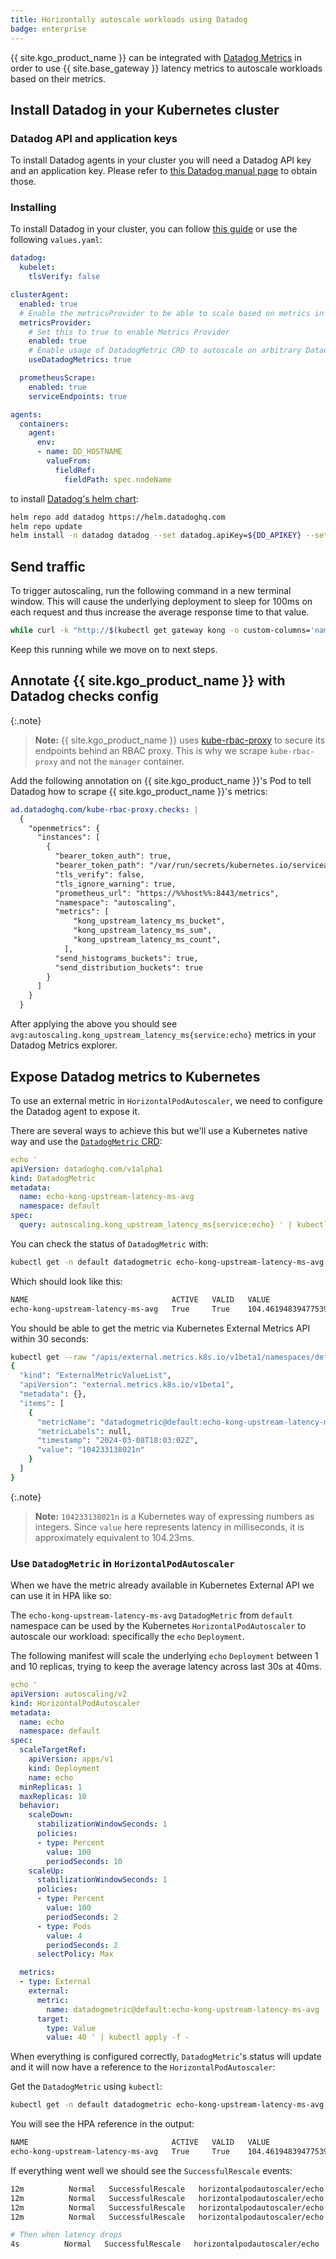 ```yaml
---
title: Horizontally autoscale workloads using Datadog
badge: enterprise
---
```


{{ site.kgo_product_name }} can be integrated with [Datadog Metrics][dmetrics]
in order to use {{ site.base_gateway }} latency metrics to autoscale workloads
based on their metrics.

[dmetrics]: https://docs.datadoghq.com/metrics/

## Install Datadog in your Kubernetes cluster

### Datadog API and application keys

To install Datadog agents in your cluster you will need a Datadog API key
and an application key. Please refer to [this Datadog manual page][ddkeys] to obtain those.

[ddkeys]: https://docs.datadoghq.com/account_management/api-app-keys/

### Installing

To install Datadog in your cluster, you can follow [this guide][ddk8sguide]
or use the following `values.yaml`:

```yaml
datadog:
  kubelet:
    tlsVerify: false

clusterAgent:
  enabled: true
  # Enable the metricsProvider to be able to scale based on metrics in Datadog
  metricsProvider:
    # Set this to true to enable Metrics Provider
    enabled: true
    # Enable usage of DatadogMetric CRD to autoscale on arbitrary Datadog queries
    useDatadogMetrics: true

  prometheusScrape:
    enabled: true
    serviceEndpoints: true

agents:
  containers:
    agent:
      env:
      - name: DD_HOSTNAME
        valueFrom:
          fieldRef:
            fieldPath: spec.nodeName
```

to install [Datadog's helm chart][ddchart]:

```bash
helm repo add datadog https://helm.datadoghq.com
helm repo update
helm install -n datadog datadog --set datadog.apiKey=${DD_APIKEY} --set datadog.AppKey=${DD_APPKEY} datadog/datadog
```

[ddk8sguide]: https://docs.datadoghq.com/containers/kubernetes/installation/?tab=helm
[ddchart]: https://github.com/DataDog/helm-charts/tree/main/charts/datadog

## Send traffic

To trigger autoscaling, run the following command in a new terminal window. This will cause the underlying deployment to sleep for 100ms on each request and thus increase the average response time to that value.

```bash
while curl -k "http://$(kubectl get gateway kong -o custom-columns='name:.status.addresses[0].value' --no-headers -n default)/echo/shell?cmd=sleep%200.1" ; do sleep 1; done
```

Keep this running while we move on to next steps.

## Annotate {{ site.kgo_product_name }} with Datadog checks config

{:.note}
> **Note:** {{ site.kgo_product_name }} uses [kube-rbac-proxy][kuberbacproxy_github]
> to secure its endpoints behind an RBAC proxy. This is why we scrape `kube-rbac-proxy`
> and not the `manager` container.

Add the following annotation on {{ site.kgo_product_name }}'s Pod to tell Datadog how to scrape {{ site.kgo_product_name }}'s metrics:

```yaml
ad.datadoghq.com/kube-rbac-proxy.checks: |
  {
    "openmetrics": {
      "instances": [
        {
          "bearer_token_auth": true,
          "bearer_token_path": "/var/run/secrets/kubernetes.io/serviceaccount/token",
          "tls_verify": false,
          "tls_ignore_warning": true,
          "prometheus_url": "https://%%host%%:8443/metrics",
          "namespace": "autoscaling",
          "metrics": [
              "kong_upstream_latency_ms_bucket",
              "kong_upstream_latency_ms_sum",
              "kong_upstream_latency_ms_count",
            ],
          "send_histograms_buckets": true,
          "send_distribution_buckets": true
        }
      ]
    }
  }
```

After applying the above you should see `avg:autoscaling.kong_upstream_latency_ms{service:echo}` metrics in your Datadog Metrics explorer.

[kuberbacproxy_github]: https://github.com/brancz/kube-rbac-proxy

## Expose Datadog metrics to Kubernetes

To use an external metric in `HorizontalPodAutoscaler`, we need to configure the Datadog agent to expose it.

There are several ways to achieve this but we'll use a Kubernetes native way and
use the [`DatadogMetric` CRD][ddmetricguide]:

```yaml
echo '
apiVersion: datadoghq.com/v1alpha1
kind: DatadogMetric
metadata:
  name: echo-kong-upstream-latency-ms-avg
  namespace: default
spec:
  query: autoscaling.kong_upstream_latency_ms{service:echo} ' | kubectl apply -f -
```

You can check the status of `DatadogMetric` with:

```bash
kubectl get -n default datadogmetric echo-kong-upstream-latency-ms-avg -w
```

Which should look like this:

```bash
NAME                                ACTIVE   VALID   VALUE               REFERENCES         UPDATE TIME
echo-kong-upstream-latency-ms-avg   True     True    104.46194839477539                     38s
```

You should be able to get the metric via Kubernetes External Metrics API within 30 seconds:

```bash
kubectl get --raw "/apis/external.metrics.k8s.io/v1beta1/namespaces/default/datadogmetric@default:echo-kong-upstream-latency-ms-avg" | jq
{
  "kind": "ExternalMetricValueList",
  "apiVersion": "external.metrics.k8s.io/v1beta1",
  "metadata": {},
  "items": [
    {
      "metricName": "datadogmetric@default:echo-kong-upstream-latency-ms-avg",
      "metricLabels": null,
      "timestamp": "2024-03-08T18:03:02Z",
      "value": "104233138021n"
    }
  ]
}
```

{:.note}
> **Note:** `104233138021n` is a Kubernetes way of expressing numbers as integers.
> Since `value` here represents latency in milliseconds, it is approximately equivalent to 104.23ms.

[ddmetricguide]: https://docs.datadoghq.com/containers/guide/cluster_agent_autoscaling_metrics/?tab=helm#autoscaling-with-datadogmetric-queries

### Use `DatadogMetric` in `HorizontalPodAutoscaler`

When we have the metric already available in Kubernetes External API we can use it in HPA like so:

The `echo-kong-upstream-latency-ms-avg` `DatadogMetric` from `default` namespace can be used by the Kubernetes `HorizontalPodAutoscaler` to autoscale our workload: specifically the `echo` `Deployment`.

The following manifest will scale the underlying `echo` `Deployment` between 1 and 10 replicas, trying to keep the average latency across last 30s at 40ms.

```yaml
echo '
apiVersion: autoscaling/v2
kind: HorizontalPodAutoscaler
metadata:
  name: echo
  namespace: default
spec:
  scaleTargetRef:
    apiVersion: apps/v1
    kind: Deployment
    name: echo
  minReplicas: 1
  maxReplicas: 10
  behavior:
    scaleDown:
      stabilizationWindowSeconds: 1
      policies:
      - type: Percent
        value: 100
        periodSeconds: 10
    scaleUp:
      stabilizationWindowSeconds: 1
      policies:
      - type: Percent
        value: 100
        periodSeconds: 2
      - type: Pods
        value: 4
        periodSeconds: 2
      selectPolicy: Max

  metrics:
  - type: External
    external:
      metric:
        name: datadogmetric@default:echo-kong-upstream-latency-ms-avg
      target:
        type: Value
        value: 40 ' | kubectl apply -f -
```

When everything is configured correctly, `DatadogMetric`'s status will update and it will now have a reference to the `HorizontalPodAutoscaler`:

Get the `DatadogMetric` using `kubectl`:

```bash
kubectl get -n default datadogmetric echo-kong-upstream-latency-ms-avg -w
```

You will see the HPA reference in the output:

```bash
NAME                                ACTIVE   VALID   VALUE               REFERENCES         UPDATE TIME
echo-kong-upstream-latency-ms-avg   True     True    104.46194839477539  hpa:default/echo  38s
```

If everything went well we should see the `SuccessfulRescale` events:

```bash
12m          Normal   SuccessfulRescale   horizontalpodautoscaler/echo   New size: 2; reason: Service metric kong_upstream_latency_ms_30s_average above target
12m          Normal   SuccessfulRescale   horizontalpodautoscaler/echo   New size: 4; reason: Service metric kong_upstream_latency_ms_30s_average above target
12m          Normal   SuccessfulRescale   horizontalpodautoscaler/echo   New size: 8; reason: Service metric kong_upstream_latency_ms_30s_average above target
12m          Normal   SuccessfulRescale   horizontalpodautoscaler/echo   New size: 10; reason: Service metric kong_upstream_latency_ms_30s_average above target

# Then when latency drops
4s          Normal   SuccessfulRescale   horizontalpodautoscaler/echo   New size: 1; reason: All metrics below target
```